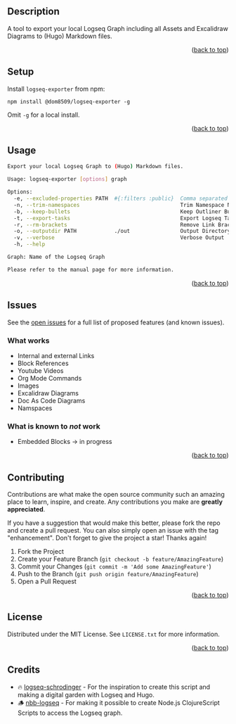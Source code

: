 ## Description
A tool to export your local Logseq Graph including all Assets and Excalidraw Diagrams to (Hugo) Markdown files.

<p align="right">(<a href="#top">back to top</a>)</p>

## Setup

Install `logseq-exporter` from npm:

`npm install @dom8509/logseq-exporter -g`

Omit `-g` for a local install.

<p align="right">(<a href="#top">back to top</a>)</p>

## Usage

```sh
Export your local Logseq Graph to (Hugo) Markdown files.

Usage: logseq-exporter [options] graph

Options:
  -e, --excluded-properties PATH  #{:filters :public}  Comma separated list of properties that should be ignored
  -n, --trim-namespaces                                Trim Namespace Names
  -b, --keep-bullets                                   Keep Outliner Bullets
  -t, --export-tasks                                   Export Logseq Tasks
  -r, --rm-brackets                                    Remove Link Brackets
  -o, --outputdir PATH            ./out                Output Directory
  -v, --verbose                                        Verbose Output
  -h, --help

Graph: Name of the Logseq Graph

Please refer to the manual page for more information.
```

<p align="right">(<a href="#top">back to top</a>)</p>

## Issues

See the [open issues](https://github.com/sawhney17/logseq-schrodinger/issues) for a full list of proposed features (and known issues).


### What works

- Internal and external Links
- Block References
- Youtube Videos
- Org Mode Commands
- Images
- Excalidraw Diagrams
- Doc As Code Diagrams
- Namspaces

### What is known to _not_ work

- Embedded Blocks -> in progress

<p align="right">(<a href="#top">back to top</a>)</p>

## Contributing

Contributions are what make the open source community such an amazing place to learn, inspire, and create. Any contributions you make are **greatly appreciated**.

If you have a suggestion that would make this better, please fork the repo and create a pull request. You can also simply open an issue with the tag "enhancement".
Don't forget to give the project a star! Thanks again!

1. Fork the Project
2. Create your Feature Branch (`git checkout -b feature/AmazingFeature`)
3. Commit your Changes (`git commit -m 'Add some AmazingFeature'`)
4. Push to the Branch (`git push origin feature/AmazingFeature`)
5. Open a Pull Request

<p align="right">(<a href="#top">back to top</a>)</p>

<!-- LICENSE -->

## License

Distributed under the MIT License. See `LICENSE.txt` for more information.

<p align="right">(<a href="#top">back to top</a>)</p>

## Credits
* 🔥 [logseq-schrodinger](https://github.com/sawhney17/logseq-schrodinger) - For the inspiration to create this script and making a digital garden with Logseq and Hugo.
* 🪵 [nbb-logseq](https://github.com/logseq/nbb-logseq) - For making it possible to create Node.js ClojureScript Scripts to access the Logseq graph.